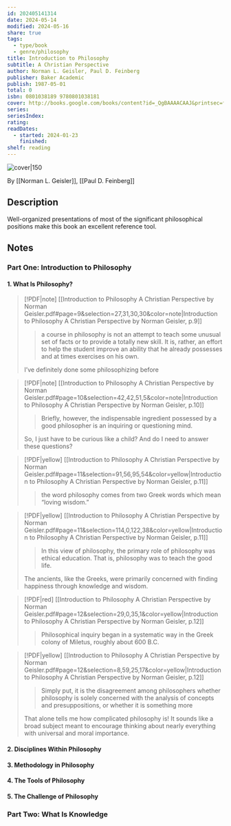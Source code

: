 ```yaml
---
id: 202405141314
date: 2024-05-14
modified: 2024-05-16
share: true
tags:
  - type/book
  - genre/philosophy
title: Introduction to Philosophy
subtitle: A Christian Perspective
author: Norman L. Geisler, Paul D. Feinberg
publisher: Baker Academic
publish: 1987-05-01
total: 0
isbn: 0801038189 9780801038181
cover: http://books.google.com/books/content?id=_QgBAAAACAAJ&printsec=frontcover&img=1&zoom=1&source=gbs_api
series: 
seriesIndex: 
rating: 
readDates:
  - started: 2024-01-23
    finished: 
shelf: reading
---
```


![cover|150](http://books.google.com/books/content?id=_QgBAAAACAAJ&printsec=frontcover&img=1&zoom=1&source=gbs_api)

By [[Norman L. Geisler]], [[Paul D. Feinberg]]

## Description

Well-organized presentations of most of the significant philosophical positions make this book an excellent reference tool.

## Notes

### Part One: Introduction to Philosophy

#### 1. What Is Philosophy?

> [!PDF|note] [[Introduction to Philosophy A Christian Perspective by Norman Geisler.pdf#page=9&selection=27,31,30,30&color=note|Introduction to Philosophy A Christian Perspective by Norman Geisler, p.9]]
> > a course in philosophy is not an attempt to teach some unusual set of facts or to provide a totally new skill. It is, rather, an effort to help the student improve an ability that he already possesses and at times exercises on his own.
> 
> I’ve definitely done some philosophizing before

> [!PDF|note] [[Introduction to Philosophy A Christian Perspective by Norman Geisler.pdf#page=10&selection=42,42,51,5&color=note|Introduction to Philosophy A Christian Perspective by Norman Geisler, p.10]]
> > Briefly, however, the indispensable ingredient possessed by a good philosopher is an inquiring or questioning mind.
> 
> So, I just have to be curious like a child? And do I need to answer these questions?

> [!PDF|yellow] [[Introduction to Philosophy A Christian Perspective by Norman Geisler.pdf#page=11&selection=91,56,95,54&color=yellow|Introduction to Philosophy A Christian Perspective by Norman Geisler, p.11]]
> > the word philosophy comes from two Greek words which mean “loving wisdom.”

> [!PDF|yellow] [[Introduction to Philosophy A Christian Perspective by Norman Geisler.pdf#page=11&selection=114,0,122,38&color=yellow|Introduction to Philosophy A Christian Perspective by Norman Geisler, p.11]]
> > In this view of philosophy, the primary role of philosophy was ethical education. That is, philosophy was to teach the good life.
> 
> The ancients, like the Greeks, were primarily concerned with finding happiness through knowledge and wisdom.

> [!PDF|red] [[Introduction to Philosophy A Christian Perspective by Norman Geisler.pdf#page=12&selection=29,0,35,1&color=yellow|Introduction to Philosophy A Christian Perspective by Norman Geisler, p.12]]
> > Philosophical inquiry began in a systematic way in the Greek colony of Miletus, roughly about 600 B.C.

> [!PDF|yellow] [[Introduction to Philosophy A Christian Perspective by Norman Geisler.pdf#page=12&selection=8,59,25,17&color=yellow|Introduction to Philosophy A Christian Perspective by Norman Geisler, p.12]]
> > Simply put, it is the disagreement among philosophers whether philosophy is solely concerned with the analysis of concepts and presuppositions, or whether it is something more
> 
> That alone tells me how complicated philosophy is! It sounds like a broad subject meant to encourage thinking about nearly everything with universal and moral importance.


#### 2. Disciplines Within Philosophy

#### 3. Methodology in Philosophy

#### 4. The Tools of Philosophy

#### 5. The Challenge of Philosophy

### Part Two: What Is Knowledge
